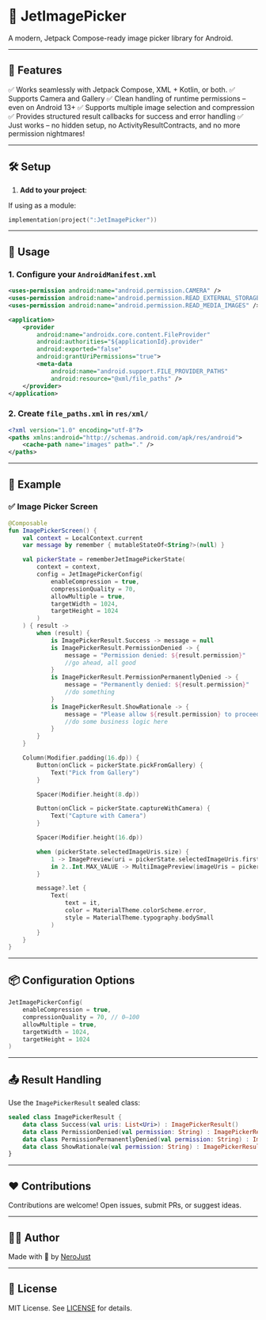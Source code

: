 # 📸 JetImagePicker

A modern, Jetpack Compose-ready image picker library for Android.

---

## 🚀 Features

✅ Works seamlessly with Jetpack Compose, XML + Kotlin, or both.
✅ Supports Camera and Gallery
✅ Clean handling of runtime permissions – even on Android 13+
✅ Supports multiple image selection and compression
✅ Provides structured result callbacks for success and error handling
✅ Just works – no hidden setup, no ActivityResultContracts, and no more permission nightmares!

---

## 🛠️ Setup

1. **Add to your project**:

If using as a module:
```kotlin
implementation(project(":JetImagePicker"))
```
---

## 🧱 Usage

### 1. Configure your `AndroidManifest.xml`

```xml
<uses-permission android:name="android.permission.CAMERA" />
<uses-permission android:name="android.permission.READ_EXTERNAL_STORAGE" />
<uses-permission android:name="android.permission.READ_MEDIA_IMAGES" /> <!-- for Android 13+ -->

<application>
    <provider
        android:name="androidx.core.content.FileProvider"
        android:authorities="${applicationId}.provider"
        android:exported="false"
        android:grantUriPermissions="true">
        <meta-data
            android:name="android.support.FILE_PROVIDER_PATHS"
            android:resource="@xml/file_paths" />
    </provider>
</application>
```

### 2. Create `file_paths.xml` in `res/xml/`

```xml
<?xml version="1.0" encoding="utf-8"?>
<paths xmlns:android="http://schemas.android.com/apk/res/android">
    <cache-path name="images" path="." />
</paths>
```

---

## 🧩 Example

### ✅ Image Picker Screen

```kotlin
@Composable
fun ImagePickerScreen() {
    val context = LocalContext.current
    var message by remember { mutableStateOf<String?>(null) }

    val pickerState = rememberJetImagePickerState(
        context = context,
        config = JetImagePickerConfig(
            enableCompression = true,
            compressionQuality = 70,
            allowMultiple = true,
            targetWidth = 1024,
            targetHeight = 1024
        )
    ) { result ->
        when (result) {
            is ImagePickerResult.Success -> message = null
            is ImagePickerResult.PermissionDenied -> {
                message = "Permission denied: ${result.permission}"
                //go ahead, all good
            }
            is ImagePickerResult.PermissionPermanentlyDenied -> {
                message = "Permanently denied: ${result.permission}"
                //do something
            }
            is ImagePickerResult.ShowRationale -> {
                message = "Please allow ${result.permission} to proceed."
                //do some business logic here
            }
        }
    }

    Column(Modifier.padding(16.dp)) {
        Button(onClick = pickerState.pickFromGallery) {
            Text("Pick from Gallery")
        }

        Spacer(Modifier.height(8.dp))

        Button(onClick = pickerState.captureWithCamera) {
            Text("Capture with Camera")
        }

        Spacer(Modifier.height(16.dp))

        when (pickerState.selectedImageUris.size) {
            1 -> ImagePreview(uri = pickerState.selectedImageUris.first())
            in 2..Int.MAX_VALUE -> MultiImagePreview(imageUris = pickerState.selectedImageUris)
        }

        message?.let {
            Text(
                text = it,
                color = MaterialTheme.colorScheme.error,
                style = MaterialTheme.typography.bodySmall
            )
        }
    }
}
```

---

## 📦 Configuration Options

```kotlin
JetImagePickerConfig(
    enableCompression = true,
    compressionQuality = 70, // 0–100
    allowMultiple = true,
    targetWidth = 1024,
    targetHeight = 1024
)
```

---

## 📤 Result Handling

Use the `ImagePickerResult` sealed class:

```kotlin
sealed class ImagePickerResult {
    data class Success(val uris: List<Uri>) : ImagePickerResult()
    data class PermissionDenied(val permission: String) : ImagePickerResult()
    data class PermissionPermanentlyDenied(val permission: String) : ImagePickerResult()
    data class ShowRationale(val permission: String) : ImagePickerResult()
}
```

---

## ❤️ Contributions

Contributions are welcome! Open issues, submit PRs, or suggest ideas.

---

## 🧑‍💻 Author

Made with 💙 by [NeroJust](https://github.com/NeroJust)

---

## 📄 License

MIT License. See [LICENSE](./LICENSE) for details.
